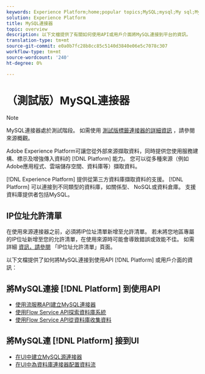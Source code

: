 ```yaml
---
keywords: Experience Platform;home;popular topics;MySQL;mysql;My sql;My SQL
solution: Experience Platform
title: MySQL連接器
topic: overview
description: 以下文檔提供了有關如何使用API或用戶介面將MySQL連接到平台的資訊。
translation-type: tm+mt
source-git-commit: e0a0b7fc28b8cc85c5140d3840e06e5c7078c307
workflow-type: tm+mt
source-wordcount: '240'
ht-degree: 0%

---
```



# （測試版）MySQL連接器

>[!NOTE]
>
>MySQL連接器處於測試階段。 如需使用 [測試版標籤連接器的詳細資訊](../../home.md#terms-and-conditions) ，請參閱來源概觀。

Adobe Experience Platform可讓您從外部來源擷取資料，同時提供您使用服務建構、標示及增強傳入資料的 [!DNL Platform] 能力。 您可以從多種來源（例如Adobe應用程式、雲端儲存空間、資料庫等）擷取資料。

[!DNL Experience Platform] 提供從第三方資料庫擷取資料的支援。 [!DNL Platform] 可以連接到不同類型的資料庫，如關係型、 NoSQL或資料倉庫。 支援資料庫提供者包括MySQL。

## IP位址允許清單

在使用來源連接器之前，必須將IP位址清單新增至允許清單。 若未將您地區專屬的IP位址新增至您的允許清單，在使用來源時可能會導致錯誤或效能不佳。 如需詳細 [資訊，請參閱](../../ip-address-allow-list.md) 「IP位址允許清單」頁面。

以下文檔提供了如何將MySQL連接到使用API [!DNL Platform] 或用戶介面的資訊：

## 將MySQL連接 [!DNL Platform] 到使用API

- [使用流服務API建立MySQL連接器](../../tutorials/api/create/databases/mysql.md)
- [使用Flow Service API探索資料庫系統](../../tutorials/api/explore/database-nosql.md)
- [使用Flow Service API從資料庫收集資料](../../tutorials/api/collect/database-nosql.md)

## 將MySQL連 [!DNL Platform] 接到UI

- [在UI中建立MySQL源連接器](../../tutorials/ui/create/databases/mysql.md)
- [在UI中為資料庫連接器配置資料流](../../tutorials/ui/dataflow/databases.md)